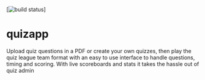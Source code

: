 [![build status](https://circleci.com/gh/craigbilner/quizapp.png?circle-token=:b540fdcb3a1d5e4e46c748d2d3ce7f2e9da1ff28)]

# quizapp
Upload quiz questions in a PDF or create your own quizzes, then play the quiz league team format with an easy to use interface to handle questions, timing and scoring. With live scoreboards and stats it takes the hassle out of quiz admin
